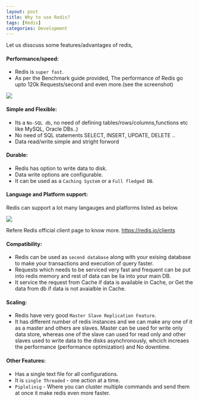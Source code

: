 ```yaml
---
layout: post
title: Why to use Redis?
tags: [Redis]
categories: Development
---
```


Let us disscuss some features/advantages of redis,

#### Performance/speed:
- Redis is `super fast`.
- As per the Benchmark guide provided, The performance of Redis go upto 120k Requests/second and even more.(see the screenshot)

<img src="{{ site.url }}/public/images/redis_request_per_seconds_chart.png"/>

#### Simple and Flexible:
- Its a `No-SQL db`, no need of defining tables/rows/columns,functions etc like MySQL, Oracle DBs..)
- No need of SQL statements SELECT, INSERT, UPDATE, DELETE ..
- Data read/write simple and stright forword

#### Durable:
- Redis has option to write data to disk.
- Data write options are configurable.
- It can be used as a `Caching System` or a `Full fledged DB`.

#### Language and Platform support:
Redis can support a lot many langauges and platforms listed as below.

<img src="{{ site.url }}/public/images/redis_languages_support.png"/>

Refere Redis official client page to know more. https://redis.io/clients

#### Compatibility:
- Redis can be used as `second database` along with your exising database to make your transactions and execution of query faster.
- Requests which needs to be serviced very fast and frequent can be put into redis memory and rest of data can be lia into your main DB.
- It service the request from Cache if data is available in Cache, or Get the data from db if data is not avaialble in Cache. 

#### Scaling:
- Redis have very good `Master Slave Replication Feature`.
- It has different number of redis instances and we can make any one of it as a master and others are slaves. Master can be used for write only data store, whereas one of the slave can used for read only and other slaves used to write data to the disks asynchronously, whcich increaes the performance (performance optimization) and No downtime.

#### Other Features:
- Has a single text file for all configurations.
- It is `single Threaded` - one action at a time.
- `Piplelinig` - Where you can cluster multiple commands and send them at once it make redis even more faster.
